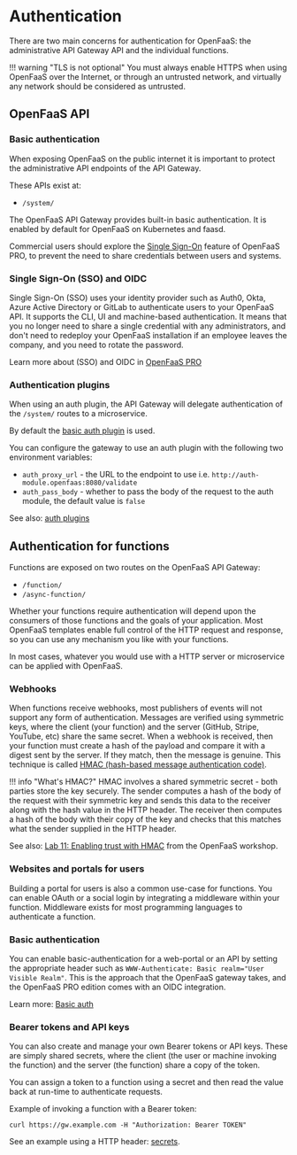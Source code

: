 # Authentication

There are two main concerns for authentication for OpenFaaS: the administrative API Gateway API and the individual functions.

!!! warning "TLS is not optional"
    You must always enable HTTPS when using OpenFaaS over the Internet, or through an untrusted network, and virtually any network should be considered as untrusted.

## OpenFaaS API

### Basic authentication

When exposing OpenFaaS on the public internet it is important to protect the administrative API endpoints of the API Gateway.

These APIs exist at:

* `/system/`

The OpenFaaS API Gateway provides built-in basic authentication. It is enabled by default for OpenFaaS on Kubernetes and faasd.

Commercial users should explore the [Single Sign-On](/openfaas-pro/sso) feature of OpenFaaS PRO, to prevent the need to share credentials between users and systems.

### Single Sign-On (SSO) and OIDC

Single Sign-On (SSO) uses your identity provider such as Auth0, Okta, Azure Active Directory or GitLab to authenticate users to your OpenFaaS API. It supports the CLI, UI and machine-based authentication. It means that you no longer need to share a single credential with any administrators, and don't need to redeploy your OpenFaaS installation if an employee leaves the company, and you need to rotate the password.

Learn more about (SSO) and OIDC in [OpenFaaS PRO](/openfaas-pro/sso)

### Authentication plugins

When using an auth plugin, the API Gateway will delegate authentication of the `/system/` routes to a microservice.

By default the [basic auth plugin](https://github.com/openfaas/faas/tree/master/auth/basic-auth) is used.

You can configure the gateway to use an auth plugin with the following two environment variables:

* `auth_proxy_url` - the URL to the endpoint to use i.e. `http://auth-module.openfaas:8080/validate`
* `auth_pass_body` - whether to pass the body of the request to the auth module, the default value is `false`

See also: [auth plugins](https://github.com/openfaas/faas/tree/master/auth)

## Authentication for functions

Functions are exposed on two routes on the OpenFaaS API Gateway:

* `/function/`
* `/async-function/`

Whether your functions require authentication will depend upon the consumers of those functions and the goals of your application. Most OpenFaaS templates enable full control of the HTTP request and response, so you can use any mechanism you like with your functions.

In most cases, whatever you would use with a HTTP server or microservice can be applied with OpenFaaS.

### Webhooks

When functions receive webhooks, most publishers of events will not support any form of authentication. Messages are verified using symmetric keys, where the client (your function) and the server (GitHub, Stripe, YouTube, etc) share the same secret. When a webhook is received, then your function must create a hash of the payload and compare it with a digest sent by the server. If they match, then the message is genuine. This technique is called [HMAC (hash-based message authentication code)](https://en.wikipedia.org/wiki/HMAC).

!!! info "What's HMAC?"
    HMAC involves a shared symmetric secret - both parties store the key securely. The sender computes a hash of the body of the request with their symmetric key and sends this data to the receiver along with the hash value in the HTTP header. The receiver then computes a hash of the body with their copy of the key and checks that this matches what the sender supplied in the HTTP header.

See also: [Lab 11: Enabling trust with HMAC](https://github.com/openfaas/workshop/blob/master/lab11.md) from the OpenFaaS workshop.

### Websites and portals for users

Building a portal for users is also a common use-case for functions. You can enable OAuth or a social login by integrating a middleware within your function. Middleware exists for most programming languages to authenticate a function.

### Basic authentication

You can enable basic-authentication for a web-portal or an API by setting the appropriate header such as `WWW-Authenticate: Basic realm="User Visible Realm"`. This is the approach that the OpenFaaS gateway takes, and the OpenFaaS PRO edition comes with an OIDC integration.

Learn more: [Basic auth](https://en.wikipedia.org/wiki/Basic_access_authentication)

### Bearer tokens and API keys

You can also create and manage your own Bearer tokens or API keys. These are simply shared secrets, where the client (the user or machine invoking the function) and the server (the function) share a copy of the token.

You can assign a token to a function using a secret and then read the value back at run-time to authenticate requests.

Example of invoking a function with a Bearer token:

```
curl https://gw.example.com -H "Authorization: Bearer TOKEN"
```

See an example using a HTTP header: [secrets](./secrets.md).
